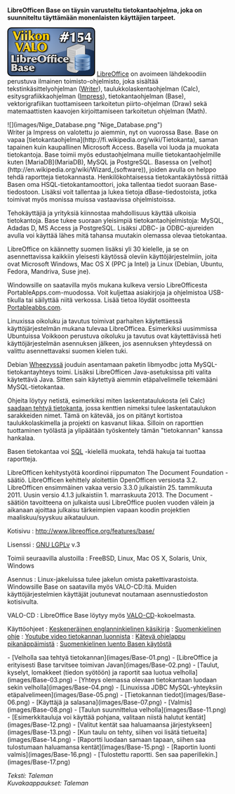 <!--
Title: 3x50 LibreOffice Base - Viikon VALO #154
Date: 2013/12/08
Pageimage: valo154-libreoffice_base.png
Tags: Linux,Windows,Mac OS X,FreeBSD,Solaris,Unix,Toimisto,Tietokanta
-->

**LibreOfficen Base on täysin varusteltu tietokantaohjelma, joka on
suunniteltu täyttämään monenlaisten käyttäjien tarpeet.**

![](images/valo154-libreoffice_base.png "fig:valo154-libreoffice_base.png")
[LibreOffice](http://fi.wikipedia.org/wiki/Libreoffice) on avoimeen
lähdekoodiin perustuva ilmainen toimisto-ohjelmisto, joka sisältää
tekstinkäsittelyohjelman ([Writer](LibreOffice_Writer)),
taulukkolaskentaohjelman (Calc), esitysgrafiikkaohjelman
([Impress](LibreOffice_Impress)), tietokantaohjelman (Base),
vektorigrafiikan tuottamiseen tarkoitetun piirto-ohjelman (Draw) sekä
matemaattisten kaavojen kirjoittamiseen tarkoitetun ohjelman (Math).

<div class="rightimage" markdown="1">
![](images/Nige_Database.png "Nige_Database.png")
</div>
Writer ja Impress on
valotettu jo aiemmin, nyt on vuorossa Base. Base on vapaa
[tietokantaohjelma](http://fi.wikipedia.org/wiki/Tietokanta), saman
tapainen kuin kaupallinen Microsoft Access. Basella voi luoda ja muokata
tietokantoja. Base toimii myös edustaohjelmana muille
tietokantaohjelmille kuten [MariaDB](MariaDB), MySQL ja
PostgreSQL. Basessa on
[velhot](http://en.wikipedia.org/wiki/Wizard_(software)), joiden avulla
on helppo tehdä raportteja tietokannasta. Henkilökohtaisessa
tietokantakäytössä riittää Basen oma HSQL-tietokantamoottori, joka
tallentaa tiedot suoraan Base-tiedostoon. Lisäksi voit tallentaa ja
lukea tietoja dBase-tiedostoista, jotka toimivat myös monissa muissa
vastaavissa ohjelmistoissa.

Tehokäyttäjiä ja yrityksiä kiinnostaa mahdollisuus käyttää ulkoisia
tietokantoja. Base tukee suoraan yleisimpiä tietokantaohjelmistoja:
MySQL, Adadas D, MS Access ja PostgreSQL. Lisäksi JDBC- ja
ODBC-ajureiden avulla voi käyttää lähes mitä tahansa muutakin olemassa
olevaa tietokantaa.

LibreOffice on käännetty suomen lisäksi yli 30 kielelle, ja se on
asennettavissa kaikkiin yleisesti käytössä oleviin käyttöjärjestelmiin,
joita ovat Microsoft Windows, Mac OS X (PPC ja Intel) ja Linux (Debian,
Ubuntu, Fedora, Mandriva, Suse jne).

Windowsille on saatavilla myös mukana kulkeva versio LibreOfficesta
PortableApps.com-muodossa. Voit kuljettaa asiakirjoja ja ohjelmistoa
USB-tikulla tai säilyttää niitä verkossa. Lisää tietoa löydät
osoitteesta [Portableabbs.com](http://PortableApps.com).

Linuxissa oikoluku ja tavutus toimivat parhaiten käytettäessä
käyttöjärjestelmän mukana tulevaa LibreOfficea. Esimerkiksi uusimmissa
Ubuntuissa Voikkoon perustuva oikoluku ja tavutus ovat käytettävissä
heti käyttöjärjestelmän asennuksen jälkeen, jos asennuksen yhteydessä on
valittu asennettavaksi suomen kielen tuki.

Debian [Wheezyssä](Debian_Wheezy) jouduin asentamaan paketin
libmyodbc jotta MySQL-tietokantayhteys toimi. Lisäksi LibreOfficen
Java-asetuksissa piti valita käytettävä Java. Sitten sain käytettyä
aiemmin etäpalvelimelle tekemääni MySQL-tietokantaa.

Ohjeita löytyy netistä, esimerkiksi miten laskentataulukosta (eli Calc)
[saadaan tehtyä
tietokanta](http://www.openoffice.org/fi/vastauksia-base.html), jossa
kenttien nimeksi tulee laskentataulukon sarakkeiden nimet. Tämä on
kätevää, jos on pitänyt kortistoa taulukkolaskimella ja projekti on
kasvanut liikaa. Silloin on raporttien tuottaminen työlästä ja
ylipäätään työskentely tämän "tietokannan" kanssa hankalaa.

Basen tietokantaa voi [SQL](http://fi.wikipedia.org/wiki/SQL) -kielellä
muokata, tehdä hakuja tai tuottaa raportteja.

LibreOfficen kehitystyötä koordinoi riippumaton The Document Foundation
-säätiö. LibreOfficen kehittely aloitettiin OpenOfficen versiosta 3.2.
LibreOfficen ensimmäinen vakaa versio 3.3.0 julkaistiin 25. tammikuuta 2011.
Uusin versio 4.1.3 julkaistiin 1. marraskuuta 2013. The Document
-säätiön tavoitteena on julkaista uusi LibreOffice puolen vuoden välein
ja aikanaan ajoittaa julkaisu tärkeimpien vapaan koodin projektien
maaliskuu/syyskuu aikatauluun.

Kotisivu
:   <http://www.libreoffice.org/features/base/>

Lisenssi
:   [GNU LGPLv](GNU_LGPL) v.3

Toimii seuraavilla alustoilla
:   FreeBSD, Linux, Mac OS X, Solaris, Unix, Windows

Asennus
:   Linux-jakeluissa tulee jakelun omista pakettivarastoista.
    Windowsille Base on saatavilla myös VALO-CD:ltä. Muiden
    käyttöjärjestelmien käyttäjät joutunevat noutamaan asennustiedoston
    kotisivulta.

VALO-CD
:   LibreOffice Base löytyy myös
    [VALO-CD](http://www.valo-cd.fi/ilmainen_libreoffice)-kokoelmasta.

Käyttöohjeet
:   [Keskeneräinen englanninkielinen
    käsikirja](http://wiki.documentfoundation.org/Documentation/Publications#LibreOffice_Base_Guide)
:   [Suomenkielinen
    ohje](https://help.libreoffice.org/Common/Database_1/fi)
:   [Youtube video tietokannan
    luonnista](http://www.youtube.com/watch?v=NImUL3b_y0I)
:   [Kätevä ohjelappu
    pikanäppäimistä](https://wiki.documentfoundation.org/Documentation/Publications#LibreOffice_Base_Guide)
:   [Suomenkielinen luento Basen
    käytöstä](http://www.youtube.com/watch?v=5Vrq2AF8POM)

<div class="psgallery" markdown="1">
-   [Velholla saa tehtyä tietokannan](images/Base-01.png)
-   [LibreOffice ja erityisesti Base tarvitsee toimivan Javan](images/Base-02.png)
-   [Taulut, kyselyt, lomakkeet (tiedon syötöön)
    ja raportit saa luotua velholla](images/Base-03.png)
-   [Yhteys olemassa olevaan tietokantaan luodaan
    sekin velholla](images/Base-04.png)
-   [Linuxissa JDBC MySQL-yhteyksiin
    etäpalvelimeen](images/Base-05.png)
-   [Tietokannan tiedot](images/Base-06.png)
-   [Käyttäjä ja salasana](images/Base-07.png)
-   [Valmis](images/Base-08.png)
-   [Taulun suunnittelua velholla](images/Base-11.png)
-   [Esimerkkitauluja voi käyttää pohjana,
    valitaan niistä halutut kentät](images/Base-12.png)
-   [Valitut kentät saa haluamaansa järjestykseen](images/Base-13.png)
-   [Kun taulu on tehty, siihen voi lisätä tietueita](images/Base-14.png)
-   [Raportti luodaan samaan tapaan, siihen saa
    tulostumaan haluamansa kentät](images/Base-15.png)
-   [Raportin luonti valmis](images/Base-16.png)
-   [Tulostettu raportti. Sen saa paperillekin.](images/Base-17.png)
</div>

*Teksti: Taleman* <br />
*Kuvakaappaukset: Taleman*

